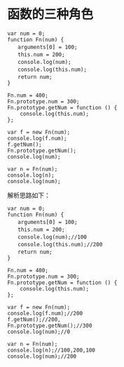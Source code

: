 # 函数的三种角色

	var num = 0;
	function Fn(num) {
	　　arguments[0] = 100;
	　　this.num = 200;
	　　console.log(num);
	　　console.log(this.num);
	　　return num;
	}
	
	Fn.num = 400;
	Fn.prototype.num = 300;
	Fn.prototype.getNum = function () {
	    console.log(this.num);
	};
	
	var f = new Fn(num);
	console.log(f.num);
	f.getNum();
	Fn.prototype.getNum();
	console.log(num);
	
	var n = Fn(num);
	console.log(n);
	console.log(num);

解析思路如下：

	var num = 0;
	function Fn(num) {
	　　arguments[0] = 100;
	　　this.num = 200;
	　　console.log(num);//100
	　　console.log(this.num);//200
	　　return num;
	}
	
	Fn.num = 400;
	Fn.prototype.num = 300;
	Fn.prototype.getNum = function () {
	    console.log(this.num);
	};
	
	var f = new Fn(num);
	console.log(f.num);//200
	f.getNum();//200,
	Fn.prototype.getNum();//300
	console.log(num);//0
	
	var n = Fn(num);
	console.log(n);//100,200,100
	console.log(num);//200
